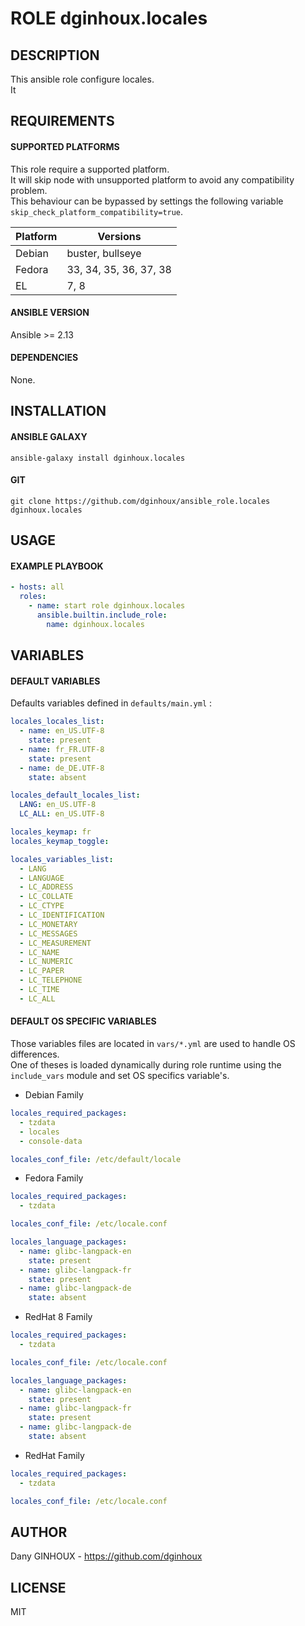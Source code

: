 # ROLE dginhoux.locales



## DESCRIPTION

This ansible role configure locales.<br />
It 



## REQUIREMENTS

#### SUPPORTED PLATFORMS

This role require a supported platform.<br />
It will skip node with unsupported platform to avoid any compatibility problem.<br />
This behaviour can be bypassed by settings the following variable `skip_check_platform_compatibility=true`.

| Platform | Versions |
|----------|----------|
| Debian | buster, bullseye |
| Fedora | 33, 34, 35, 36, 37, 38 |
| EL | 7, 8 |

#### ANSIBLE VERSION

Ansible >= 2.13

#### DEPENDENCIES

None.



## INSTALLATION

#### ANSIBLE GALAXY

```shell
ansible-galaxy install dginhoux.locales
```
#### GIT

```shell
git clone https://github.com/dginhoux/ansible_role.locales dginhoux.locales
```


## USAGE

#### EXAMPLE PLAYBOOK

```yaml
- hosts: all
  roles:
    - name: start role dginhoux.locales
      ansible.builtin.include_role:
        name: dginhoux.locales
```


## VARIABLES

#### DEFAULT VARIABLES

Defaults variables defined in `defaults/main.yml` : 

```yaml
locales_locales_list:
  - name: en_US.UTF-8
    state: present
  - name: fr_FR.UTF-8
    state: present
  - name: de_DE.UTF-8
    state: absent

locales_default_locales_list:
  LANG: en_US.UTF-8
  LC_ALL: en_US.UTF-8

locales_keymap: fr
locales_keymap_toggle:

locales_variables_list:
  - LANG
  - LANGUAGE
  - LC_ADDRESS
  - LC_COLLATE
  - LC_CTYPE
  - LC_IDENTIFICATION
  - LC_MONETARY
  - LC_MESSAGES
  - LC_MEASUREMENT
  - LC_NAME
  - LC_NUMERIC
  - LC_PAPER
  - LC_TELEPHONE
  - LC_TIME
  - LC_ALL
```

#### DEFAULT OS SPECIFIC VARIABLES

Those variables files are located in `vars/*.yml` are used to handle OS differences.<br />
One of theses is loaded dynamically during role runtime using the `include_vars` module and set OS specifics variable's.

* Debian Family

```yaml
locales_required_packages:
  - tzdata
  - locales
  - console-data

locales_conf_file: /etc/default/locale
```

* Fedora Family

```yaml
locales_required_packages:
  - tzdata

locales_conf_file: /etc/locale.conf

locales_language_packages:
  - name: glibc-langpack-en
    state: present
  - name: glibc-langpack-fr
    state: present
  - name: glibc-langpack-de
    state: absent
```

* RedHat 8 Family

```yaml
locales_required_packages:
  - tzdata

locales_conf_file: /etc/locale.conf

locales_language_packages:
  - name: glibc-langpack-en
    state: present
  - name: glibc-langpack-fr
    state: present
  - name: glibc-langpack-de
    state: absent
```

* RedHat Family

```yaml
locales_required_packages:
  - tzdata

locales_conf_file: /etc/locale.conf
```


## AUTHOR

Dany GINHOUX - https://github.com/dginhoux



## LICENSE

MIT
